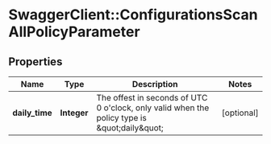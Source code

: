 # SwaggerClient::ConfigurationsScanAllPolicyParameter

## Properties
Name | Type | Description | Notes
------------ | ------------- | ------------- | -------------
**daily_time** | **Integer** | The offest in seconds of UTC 0 o&#39;clock, only valid when the policy type is \&quot;daily\&quot; | [optional] 


